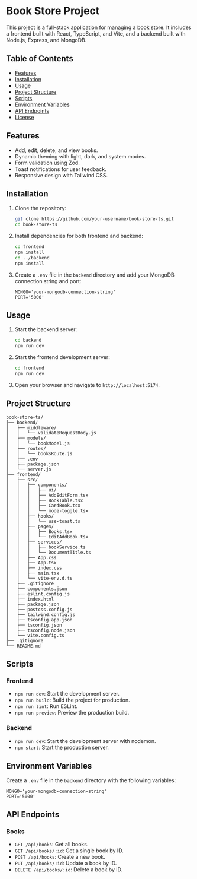 # Book Store Project

This project is a full-stack application for managing a book store. It includes a frontend built with React, TypeScript, and Vite, and a backend built with Node.js, Express, and MongoDB.

## Table of Contents

- [Features](#features)
- [Installation](#installation)
- [Usage](#usage)
- [Project Structure](#project-structure)
- [Scripts](#scripts)
- [Environment Variables](#environment-variables)
- [API Endpoints](#api-endpoints)
- [License](#license)

## Features

- Add, edit, delete, and view books.
- Dynamic theming with light, dark, and system modes.
- Form validation using Zod.
- Toast notifications for user feedback.
- Responsive design with Tailwind CSS.

## Installation

1. Clone the repository:

   ```sh
   git clone https://github.com/your-username/book-store-ts.git
   cd book-store-ts
   ```

2. Install dependencies for both frontend and backend:

   ```sh
   cd frontend
   npm install
   cd ../backend
   npm install
   ```

3. Create a `.env` file in the `backend` directory and add your MongoDB connection string and port:

   ```env
   MONGO='your-mongodb-connection-string'
   PORT='5000'
   ```

## Usage

1. Start the backend server:

   ```sh
   cd backend
   npm run dev
   ```

2. Start the frontend development server:

   ```sh
   cd frontend
   npm run dev
   ```

3. Open your browser and navigate to `http://localhost:5174`.

## Project Structure

```
book-store-ts/
├── backend/
│   ├── middleware/
│   │   └── validateRequestBody.js
│   ├── models/
│   │   └── bookModel.js
│   ├── routes/
│   │   └── booksRoute.js
│   ├── .env
│   ├── package.json
│   └── server.js
├── frontend/
│   ├── src/
│   │   ├── components/
│   │   │   ├── ui/
│   │   │   ├── AddEditForm.tsx
│   │   │   ├── BookTable.tsx
│   │   │   ├── CardBook.tsx
│   │   │   └── mode-toggle.tsx
│   │   ├── hooks/
│   │   │   └── use-toast.ts
│   │   ├── pages/
│   │   │   ├── Books.tsx
│   │   │   └── EditAddBook.tsx
│   │   ├── services/
│   │   │   ├── bookService.ts
│   │   │   └── DocumentTitle.ts
│   │   ├── App.css
│   │   ├── App.tsx
│   │   ├── index.css
│   │   ├── main.tsx
│   │   └── vite-env.d.ts
│   ├── .gitignore
│   ├── components.json
│   ├── eslint.config.js
│   ├── index.html
│   ├── package.json
│   ├── postcss.config.js
│   ├── tailwind.config.js
│   ├── tsconfig.app.json
│   ├── tsconfig.json
│   ├── tsconfig.node.json
│   └── vite.config.ts
├── .gitignore
└── README.md
```

## Scripts

### Frontend

- `npm run dev`: Start the development server.
- `npm run build`: Build the project for production.
- `npm run lint`: Run ESLint.
- `npm run preview`: Preview the production build.

### Backend

- `npm run dev`: Start the development server with nodemon.
- `npm start`: Start the production server.

## Environment Variables

Create a `.env` file in the `backend` directory with the following variables:

```env
MONGO='your-mongodb-connection-string'
PORT='5000'
```

## API Endpoints

### Books

- `GET /api/books`: Get all books.
- `GET /api/books/:id`: Get a single book by ID.
- `POST /api/books`: Create a new book.
- `PUT /api/books/:id`: Update a book by ID.
- `DELETE /api/books/:id`: Delete a book by ID.

